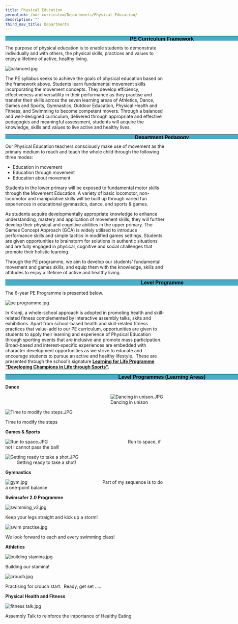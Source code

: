 ```yaml
---
title: Physical Education
permalink: /our-curriculum/Departments/Physical-Education/
description: ""
third_nav_title: Departments
---
```

<table style="margin: 0px; outline: 0px; padding: 0px; border-collapse: collapse; color: rgb(0, 0, 0); font-family: Lato, sans-serif; font-size: 15px; font-style: normal; font-variant-ligatures: normal; font-variant-caps: normal; font-weight: 400; letter-spacing: normal; orphans: 2; text-align: left; text-transform: none; white-space: normal; widows: 2; word-spacing: 0px; -webkit-text-stroke-width: 0px; background-color: rgb(255, 255, 255); text-decoration-thickness: initial; text-decoration-style: initial; text-decoration-color: initial; border: none; width: 985px; height: 15px;" cellpadding="0" cellspacing="0" border="0" class="MsoTableGrid"><tbody style="margin: 0px; outline: 0px; padding: 0px;"><tr style="margin: 0px; outline: 0px; padding: 0px;"><td style="margin: 0px; outline: 0px; padding: 0in 5.4pt; width: 985px; background: rgb(75, 172, 198);" valign="top" width="472"><p style="margin: 0px 0px 0.0001pt; outline: 0px; padding: 0px; line-height: normal; color: rgb(0, 0, 0); font-family: Lato, sans-serif; font-size: 15px; text-align: center;" align="center" class="MsoNormal"><b style="margin: 0px; outline: 0px; padding: 0px;"><span style="margin: 0px; outline: 0px; padding: 0px; font-size: 12pt;" lang="EN-SG"><font style="margin: 0px; outline: 0px; padding: 0px;" face="arial, sans-serif">PE Curriculum Framework</font></span></b></p></td></tr></tbody></table>

  

The purpose of physical education is to enable students to demonstrate individually and with others, the physical skills, practices and values to enjoy a lifetime of active, healthy living.

![balanced.jpg](https://kranjipri-moe-edu-sg-admin.cwp.sg/qql/slot/u536/Departments/Non%20Instructional%20Programme/PE%20CCA/Physical%20Education/balanced.jpg)  

The PE syllabus seeks to achieve the goals of physical education based on the framework above. Students learn fundamental movement skills incorporating the movement concepts. They develop efficiency, effectiveness and versatility in their performance as they practise and transfer their skills across the seven learning areas of Athletics, Dance, Games and Sports, Gymnastics, Outdoor Education, Physical Health and Fitness, and Swimming to become competent movers. Through a balanced and well-designed curriculum, delivered through appropriate and effective pedagogies and meaningful assessment, students will acquire the knowledge, skills and values to live active and healthy lives.

  

<table style="margin: 0px; outline: 0px; padding: 0px; border-collapse: collapse; color: rgb(0, 0, 0); font-family: Lato, sans-serif; font-size: 15px; font-style: normal; font-variant-ligatures: normal; font-variant-caps: normal; font-weight: 400; letter-spacing: normal; orphans: 2; text-align: left; text-transform: none; white-space: normal; widows: 2; word-spacing: 0px; -webkit-text-stroke-width: 0px; background-color: rgb(255, 255, 255); text-decoration-thickness: initial; text-decoration-style: initial; text-decoration-color: initial; border: none; width: 985px; height: 15px;" cellpadding="0" cellspacing="0" border="0" class="MsoTableGrid"><tbody style="margin: 0px; outline: 0px; padding: 0px;"><tr style="margin: 0px; outline: 0px; padding: 0px;"><td style="margin: 0px; outline: 0px; padding: 0in 5.4pt; width: 985px; background: rgb(75, 172, 198);" valign="top" width="472"><p style="margin: 0px 0px 0.0001pt; outline: 0px; padding: 0px; line-height: normal; color: rgb(0, 0, 0); font-family: Lato, sans-serif; font-size: 15px; text-align: center;" align="center" class="MsoNormal"><span style="margin: 0px; outline: 0px; padding: 0px; font-size: 16px;"><b style="margin: 0px; outline: 0px; padding: 0px;"><font style="margin: 0px; outline: 0px; padding: 0px;" face="arial, sans-serif">Department Pedagogy</font></b></span></p></td></tr></tbody></table>

  
Our Physical Education teachers consciously make use of movement as the primary medium to reach and teach the whole child through the following three modes:  

*   Education in movement
*   Education through movement
*   Education about movement

  
Students in the lower primary will be exposed to fundamental motor skills through the Movement Education. A variety of basic locomotor, non-locomotor and manipulative skills will be built up through varied fun experiences in educational gymnastics, dance, and sports &amp; games.  
  

As students acquire developmentally appropriate knowledge to enhance understanding, mastery and application of movement skills, they will further develop their physical and cognitive abilities in the upper primary. The Games Concept Approach (GCA) is widely utilised to introduce performance skills and simple tactics in modified games settings. Students are given opportunities to brainstorm for solutions in authentic situations and are fully engaged in physical, cognitive and social challenges that promote their holistic learning.

  

Through the PE programme, we aim to develop our students’ fundamental movement and games skills, and equip them with the knowledge, skills and attitudes to enjoy a lifetime of active and healthy living.&nbsp;

<table style="margin: 0px; outline: 0px; padding: 0px; border-collapse: collapse; border: none; width: 987px; height: 19px;" cellpadding="0" cellspacing="0" border="0" class="MsoTableGrid"><tbody style="margin: 0px; outline: 0px; padding: 0px;"><tr style="margin: 0px; outline: 0px; padding: 0px;"><td style="margin: 0px; outline: 0px; padding: 0in 5.4pt; width: 987px; background: rgb(75, 172, 198);" valign="top" width="472"><p style="margin: 0px 0px 0.0001pt; outline: 0px; padding: 0px; line-height: normal; color: rgb(0, 0, 0); font-family: Lato, sans-serif; font-size: 15px; text-align: center;" align="center" class="MsoNormal"><b style="margin: 0px; outline: 0px; padding: 0px;"><span style="margin: 0px; outline: 0px; padding: 0px; font-size: 12pt;" lang="EN-SG"><font style="margin: 0px; outline: 0px; padding: 0px;" face="arial, sans-serif">Level Programme</font></span></b></p></td></tr></tbody></table>

  
The 6-year PE Programme is presented below.

  

![pe programme.jpg](https://kranjipri-moe-edu-sg-admin.cwp.sg/qql/slot/u536/Departments/Non%20Instructional%20Programme/PE%20CCA/Physical%20Education/pe%20programme.jpg)

In Kranji, a whole-school approach is adopted in promoting health and skill-related fitness complemented by interactive assembly talks, skits and exhibitions. Apart from school-based health and skill-related fitness practices that value-add to our PE curriculum, opportunities are given to students to apply their learning and experience of Physical Education through sporting events that are inclusive and promote mass participation. Broad-based and interest-specific experiences are embedded with character development opportunities as we strive to educate and encourage students to pursue an active and healthy lifestyle.&nbsp; These are presented through the school’s signature&nbsp;**[Learning for Life Programme “Developing Champions in Life through Sports”](https://kranjipri-moe-edu-sg-admin.cwp.sg/our-curriculum/signature-programmes/learning-for-life-programme-llp).**

  

<table style="margin: 0px; outline: 0px; padding: 0px; border-collapse: collapse; border: none; width: 985px; height: 18px;" cellpadding="0" cellspacing="0" border="0" class="MsoTableGrid"><tbody style="margin: 0px; outline: 0px; padding: 0px;"><tr style="margin: 0px; outline: 0px; padding: 0px;"><td style="margin: 0px; outline: 0px; padding: 0in 5.4pt; width: 985px; background: rgb(75, 172, 198);" valign="top" width="472"><p style="margin: 0px 0px 0.0001pt; outline: 0px; padding: 0px; line-height: normal; color: rgb(0, 0, 0); font-family: Lato, sans-serif; font-size: 15px; text-align: center;" align="center" class="MsoNormal"><span style="margin: 0px; outline: 0px; padding: 0px; font-size: 16px;"><b style="margin: 0px; outline: 0px; padding: 0px;"><font style="margin: 0px; outline: 0px; padding: 0px;" face="arial, sans-serif">Level Programmes (Learning Areas)</font></b></span></p></td></tr></tbody></table>

**Dance**  

&nbsp;&nbsp; &nbsp;&nbsp;&nbsp; &nbsp;&nbsp;&nbsp; &nbsp;&nbsp;&nbsp; &nbsp;&nbsp;&nbsp; &nbsp;&nbsp;&nbsp; &nbsp;&nbsp;&nbsp; &nbsp;&nbsp;&nbsp; &nbsp;&nbsp;&nbsp; &nbsp;&nbsp;&nbsp; &nbsp;&nbsp;&nbsp; &nbsp;&nbsp;&nbsp; &nbsp;&nbsp;&nbsp; &nbsp;&nbsp;&nbsp; &nbsp;&nbsp;&nbsp; &nbsp;&nbsp;&nbsp; &nbsp;&nbsp;&nbsp; &nbsp;&nbsp;&nbsp; &nbsp;&nbsp;&nbsp; &nbsp;&nbsp;&nbsp; &nbsp;&nbsp;&nbsp; &nbsp;![Dancing in unison.JPG](https://kranjipri-moe-edu-sg-admin.cwp.sg/qql/slot/u536/Departments/Non%20Instructional%20Programme/PE%20CCA/Physical%20Education/Dancing%20in%20unison.JPG)&nbsp;&nbsp; &nbsp;&nbsp;&nbsp; &nbsp;&nbsp;&nbsp; &nbsp;&nbsp;&nbsp; &nbsp;&nbsp;&nbsp; &nbsp;&nbsp;&nbsp; &nbsp;&nbsp;&nbsp; &nbsp;&nbsp;&nbsp; &nbsp;&nbsp;&nbsp; &nbsp;&nbsp;&nbsp; &nbsp;&nbsp;&nbsp; &nbsp;&nbsp;&nbsp; &nbsp;&nbsp;&nbsp; &nbsp;&nbsp;&nbsp; &nbsp;&nbsp;&nbsp; &nbsp;&nbsp;&nbsp; &nbsp;&nbsp;&nbsp; &nbsp;&nbsp;&nbsp; &nbsp;&nbsp;&nbsp; &nbsp;&nbsp;&nbsp; &nbsp;&nbsp;&nbsp; &nbsp;Dancing in unison

  

![Time to modify the steps.JPG](https://kranjipri-moe-edu-sg-admin.cwp.sg/qql/slot/u536/Departments/Non%20Instructional%20Programme/PE%20CCA/Physical%20Education/Time%20to%20modify%20the%20steps.JPG)

Time to modify the steps

**Games &amp; Sports**

![Run to space.JPG](https://kranjipri-moe-edu-sg-admin.cwp.sg/qql/slot/u536/Departments/Non%20Instructional%20Programme/PE%20CCA/Physical%20Education/Run%20to%20space.JPG)&nbsp;&nbsp; &nbsp;&nbsp;&nbsp; &nbsp;&nbsp;&nbsp; &nbsp;&nbsp;&nbsp; &nbsp;&nbsp;&nbsp; &nbsp;&nbsp;&nbsp; &nbsp;&nbsp;&nbsp; &nbsp;&nbsp;&nbsp; &nbsp;&nbsp;&nbsp; &nbsp;&nbsp;&nbsp; &nbsp;&nbsp;&nbsp; &nbsp;&nbsp;&nbsp; &nbsp;&nbsp;&nbsp; &nbsp;&nbsp;&nbsp; &nbsp;&nbsp;&nbsp; &nbsp;&nbsp;&nbsp; &nbsp;Run to space, if not I cannot pass the ball!

![Getting ready to take a shot.JPG](https://kranjipri-moe-edu-sg-admin.cwp.sg/qql/slot/u536/Departments/Non%20Instructional%20Programme/PE%20CCA/Physical%20Education/Getting%20ready%20to%20take%20a%20shot.JPG)&nbsp;&nbsp; &nbsp;&nbsp;&nbsp; &nbsp;&nbsp;&nbsp; &nbsp;&nbsp;&nbsp; &nbsp;&nbsp;&nbsp; &nbsp;&nbsp;&nbsp; &nbsp;&nbsp;&nbsp; &nbsp;&nbsp;&nbsp; &nbsp;&nbsp;&nbsp; &nbsp;&nbsp;&nbsp; &nbsp;&nbsp;&nbsp; &nbsp;&nbsp;&nbsp; &nbsp;&nbsp;&nbsp; &nbsp;&nbsp;&nbsp; &nbsp;&nbsp;&nbsp; &nbsp;&nbsp;&nbsp; &nbsp;&nbsp;&nbsp; &nbsp;&nbsp;&nbsp; &nbsp;&nbsp;&nbsp; &nbsp;Getting ready to take a shot!

**Gymnastics**

![gym.jpg](https://kranjipri-moe-edu-sg-admin.cwp.sg/qql/slot/u536/Departments/Non%20Instructional%20Programme/PE%20CCA/Physical%20Education/gym.jpg)&nbsp;&nbsp; &nbsp;&nbsp;&nbsp; &nbsp;&nbsp;&nbsp; &nbsp;&nbsp;&nbsp; &nbsp;&nbsp;&nbsp; &nbsp;&nbsp;&nbsp; &nbsp;&nbsp;&nbsp; &nbsp;&nbsp;&nbsp; &nbsp;&nbsp;&nbsp; &nbsp;&nbsp;&nbsp; &nbsp;&nbsp;&nbsp; &nbsp;&nbsp;&nbsp; &nbsp;&nbsp;&nbsp; &nbsp;&nbsp;&nbsp; &nbsp;&nbsp;&nbsp; &nbsp;Part of my sequence is to do a one-point balance

  

**Swimsafer 2.0 Programme**

![swimming_v2.jpg](https://kranjipri-moe-edu-sg-admin.cwp.sg/qql/slot/u536/Departments/Non%20Instructional%20Programme/PE%20CCA/Physical%20Education/swimming_v2.jpg)

Keep your legs straight and kick up a storm!

![swim practise.jpg](https://kranjipri-moe-edu-sg-admin.cwp.sg/qql/slot/u536/Departments/Non%20Instructional%20Programme/PE%20CCA/Physical%20Education/swim%20practise.jpg)

We look forward to each and every swimming class!

**Athletics**

![building stamina.jpg](https://kranjipri-moe-edu-sg-admin.cwp.sg/qql/slot/u536/Departments/Non%20Instructional%20Programme/PE%20CCA/Physical%20Education/building%20stamina.jpg)

Building our stamina!

![crouch.jpg](https://kranjipri-moe-edu-sg-admin.cwp.sg/qql/slot/u536/Departments/Non%20Instructional%20Programme/PE%20CCA/Physical%20Education/crouch.jpg)

Practising for crouch start.&nbsp; Ready, get set .....

  

**Physical Health and Fitness**

![fitness talk.jpg](https://kranjipri-moe-edu-sg-admin.cwp.sg/qql/slot/u536/Departments/Non%20Instructional%20Programme/PE%20CCA/Physical%20Education/fitness%20talk.jpg)

Assembly Talk to reinforce the importance of Healthy Eating